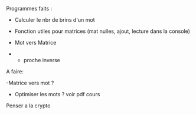 Programmes faits : 

- Calculer le nbr de brins d'un mot

- Fonction utiles pour matrices (mat nulles, ajout, lecture dans la console)

- Mot vers Matrice

- + proche inverse

A faire:

-Matrice vers mot ?

- Optimiser les mots ? voir pdf cours

Penser a la crypto


